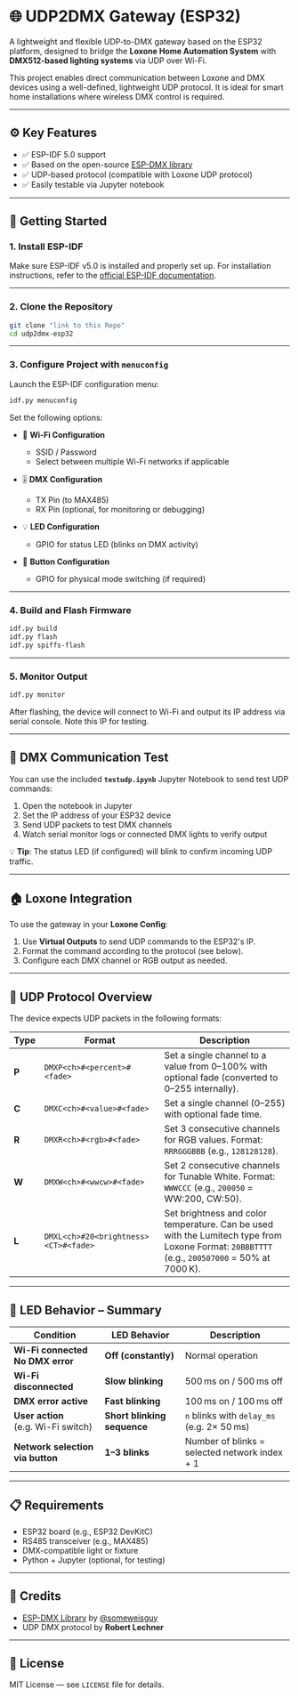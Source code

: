# 🌐 UDP2DMX Gateway (ESP32)

A lightweight and flexible UDP-to-DMX gateway based on the ESP32 platform, designed to bridge the **Loxone Home Automation System** with **DMX512-based lighting systems** via UDP over Wi-Fi.

This project enables direct communication between Loxone and DMX devices using a well-defined, lightweight UDP protocol. It is ideal for smart home installations where wireless DMX control is required.

---

## ⚙️ Key Features

- ✅ ESP-IDF 5.0 support  
- ✅ Based on the open-source [ESP-DMX library](https://github.com/someweisguy/esp_dmx)  
- ✅ UDP-based protocol (compatible with Loxone UDP protocol)  
- ✅ Easily testable via Jupyter notebook  

---

## 🚀 Getting Started

### 1. Install ESP-IDF

Make sure ESP-IDF v5.0 is installed and properly set up. For installation instructions, refer to the [official ESP-IDF documentation](https://docs.espressif.com/projects/esp-idf/en/latest/esp32/get-started/index.html).

---

### 2. Clone the Repository

```bash
git clone "link to this Repo"
cd udp2dmx-esp32
```

---

### 3. Configure Project with `menuconfig`

Launch the ESP-IDF configuration menu:

```bash
idf.py menuconfig
```

Set the following options:

- 📶 **Wi-Fi Configuration**  
  - SSID / Password
  - Select between multiple Wi-Fi networks if applicable

- 🎚️ **DMX Configuration**  
  - TX Pin (to MAX485)
  - RX Pin (optional, for monitoring or debugging)

- 💡 **LED Configuration**  
  - GPIO for status LED (blinks on DMX activity)

- 🔘 **Button Configuration**  
  - GPIO for physical mode switching (if required)

---

### 4. Build and Flash Firmware

```bash
idf.py build
idf.py flash
idf.py spiffs-flash


```

---

### 5. Monitor Output

```bash
idf.py monitor
```

After flashing, the device will connect to Wi-Fi and output its IP address via serial console. Note this IP for testing.

---

## 🧪 DMX Communication Test

You can use the included **`testudp.ipynb`** Jupyter Notebook to send test UDP commands:

1. Open the notebook in Jupyter
2. Set the IP address of your ESP32 device
3. Send UDP packets to test DMX channels
4. Watch serial monitor logs or connected DMX lights to verify output

💡 **Tip**: The status LED (if configured) will blink to confirm incoming UDP traffic.

---

## 🏠 Loxone Integration

To use the gateway in your **Loxone Config**:

1. Use **Virtual Outputs** to send UDP commands to the ESP32's IP.
2. Format the command according to the protocol (see below).
3. Configure each DMX channel or RGB output as needed.

---

## 📡 UDP Protocol Overview

The device expects UDP packets in the following formats:

| Type  | Format                               | Description                                                                                                                                   |
| ----- | ------------------------------------ | --------------------------------------------------------------------------------------------------------------------------------------------- |
| **P** | `DMXP<ch>#<percent>#<fade>`          | Set a single channel to a value from 0–100% with optional fade (converted to 0–255 internally).                                               |
| **C** | `DMXC<ch>#<value>#<fade>`            | Set a single channel (0–255) with optional fade time.                                                                                         |
| **R** | `DMXR<ch>#<rgb>#<fade>`              | Set 3 consecutive channels for RGB values. Format: `RRRGGGBBB` (e.g., `128128128`).                                                           |
| **W** | `DMXW<ch>#<wwcw>#<fade>`             | Set 2 consecutive channels for Tunable White. Format: `WWWCCC` (e.g., `200050` = WW:200, CW:50).                                              |
| **L** | `DMXL<ch>#20<brightness><CT>#<fade>` | Set brightness and color temperature. Can be used with the Lumitech type from Loxone Format: `20BBBTTTT` (e.g., `200507000` = 50% at 7000 K). |

---

## 🔆 LED Behavior – Summary

| Condition                               | LED Behavior                | Description                                   |
| --------------------------------------- | --------------------------- | --------------------------------------------- |
| **Wi-Fi connected**<br>**No DMX error** | **Off (constantly)**        | Normal operation                              |
| **Wi-Fi disconnected**                  | **Slow blinking**           | 500 ms on / 500 ms off                        |
| **DMX error active**                    | **Fast blinking**           | 100 ms on / 100 ms off                        |
| **User action**<br>(e.g. Wi-Fi switch)  | **Short blinking sequence** | `n` blinks with `delay_ms` (e.g. 2× 50 ms)    |
| **Network selection via button**        | **1–3 blinks**              | Number of blinks = selected network index + 1 |



---
## 📋 Requirements

- ESP32 board (e.g., ESP32 DevKitC)
- RS485 transceiver (e.g., MAX485)
- DMX-compatible light or fixture
- Python + Jupyter (optional, for testing)

---

## 🙏 Credits

- [ESP-DMX Library](https://github.com/someweisguy/esp_dmx) by [@someweisguy](https://github.com/someweisguy)
- UDP DMX protocol by **Robert Lechner**

---

## 📃 License

MIT License — see `LICENSE` file for details.
